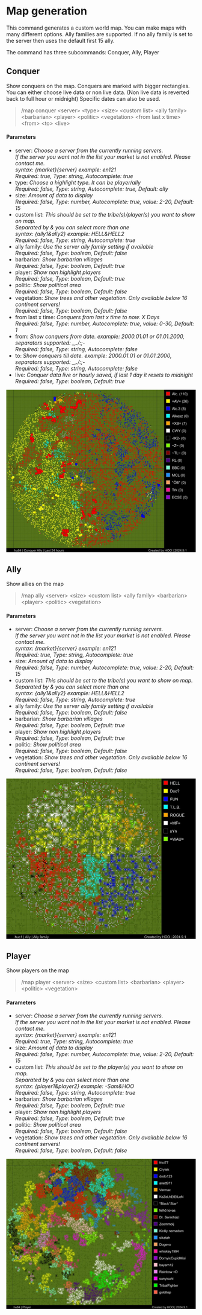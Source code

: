 # Map generation

This command generates a custom world map.
You can make maps with many different options.
Ally families are supported. If no ally family is set to the server then uses the default first 15 ally.

The command has three subcommands: Conquer, Ally, Player

## Conquer

Show conquers on the map.
Conquers are marked with bigger rectangles. You can either choose live data or non live data. (Non live data is reverted back to full hour or midnight)
Specific dates can also be used.

>/map conquer \<server> \<type> \<size> \<custom list> \<ally family> \<barbarian> \<player> \<politic> \<vegetation> \<from last x time> \<from> \<to> \<live>

#### Parameters

- server: *Choose a server from the currently running servers.<br>If the server you want not in the list your market is not enabled. Please contact me.  <br>syntax: {market}{server} example: en121<br>Required: true, Type: string, Autocomplete: true*
- type: *Choose a highlight type. It can be player/ally<br>Required: false, Type: string, Autocomplete: true, Default: ally*
- size: *Amount of data to display<br>Required: false, Type: number, Autocomplete: true, value: 2-20, Default: 15*
- custom list: *This should be set to the tribe(s)/player(s) you want to show on map. <br>Separated by & you can select more than one<br>syntax: {ally1&ally2} example: HELL&HELL2<br>Required: false, Type: string, Autocomplete: true*
- ally family: *Use the server ally family setting if available<br>Required: false, Type: boolean, Default: false*
- barbarian: *Show barbarian villages<br>Required: false, Type: boolean, Default: true*
- player: *Show non highlight players<br>Required: false, Type: boolean, Default: true*
- politic: *Show political area<br>Required: false, Type: boolean, Default: false*
- vegetation: *Show trees and other vegetation. Only available below 16 continent servers!<br>Required: false, Type: boolean, Default: false*
- from last x time: *Conquers from last x time to now. X Days<br>Required: false, Type: number, Autocomplete: true, value: 0-30, Default: 1*
- from: *Show conquers from date. example: 2000.01.01 or 01.01.2000, separators supported:  _,./:;-<br>Required: false, Type: string, Autocomplete: false*
- to: *Show conquers till date. example: 2000.01.01 or 01.01.2000, separators supported:  _,./:;-<br>Required: false, Type: string, Autocomplete: false*
- live: *Conquer data live or hourly saved, if last 1 day it resets to midnight<br>Required: false, Type: boolean, Default: true*

![map_conquer](images/map/conquer.jpg "map_conquer")

## Ally

Show allies on the map

>/map ally \<server> \<size> \<custom list> \<ally family> \<barbarian> \<player> \<politic> \<vegetation>

#### Parameters

- server: *Choose a server from the currently running servers.<br>If the server you want not in the list your market is not enabled. Please contact me.  <br>syntax: {market}{server} example: en121<br>Required: true, Type: string, Autocomplete: true*
- size: *Amount of data to display<br>Required: false, Type: number, Autocomplete: true, value: 2-20, Default: 15*
- custom list: *This should be set to the tribe(s) you want to show on map. <br>Separated by & you can select more than one<br>syntax: {ally1&ally2} example: HELL&HELL2<br>Required: false, Type: string, Autocomplete: true*
- ally family: *Use the server ally family setting if available<br>Required: false, Type: boolean, Default: false*
- barbarian: *Show barbarian villages<br>Required: false, Type: boolean, Default: true*
- player: *Show non highlight players<br>Required: false, Type: boolean, Default: true*
- politic: *Show political area<br>Required: false, Type: boolean, Default: false*
- vegetation: *Show trees and other vegetation. Only available below 16 continent servers!<br>Required: false, Type: boolean, Default: false*

![map_ally](images/map/ally.jpg "map_ally")

## Player

Show players on the map

>/map player \<server> \<size> \<custom list> \<barbarian> \<player> \<politic> \<vegetation>

#### Parameters

- server: *Choose a server from the currently running servers.<br>If the server you want not in the list your market is not enabled. Please contact me.  <br>syntax: {market}{server} example: en121<br>Required: true, Type: string, Autocomplete: true*
- size: *Amount of data to display<br>Required: false, Type: number, Autocomplete: true, value: 2-20, Default: 15*
- custom list: *This should be set to the player(s) you want to show on map. <br>Separated by & you can select more than one<br>syntax: {player1&player2} example: -Sam&HOO<br>Required: false, Type: string, Autocomplete: true*
- barbarian: *Show barbarian villages<br>Required: false, Type: boolean, Default: true*
- player: *Show non highlight players<br>Required: false, Type: boolean, Default: true*
- politic: *Show political area<br>Required: false, Type: boolean, Default: false*
- vegetation: *Show trees and other vegetation. Only available below 16 continent servers!<br>Required: false, Type: boolean, Default: false*

![map_player](images/map/player.jpg "map_player")